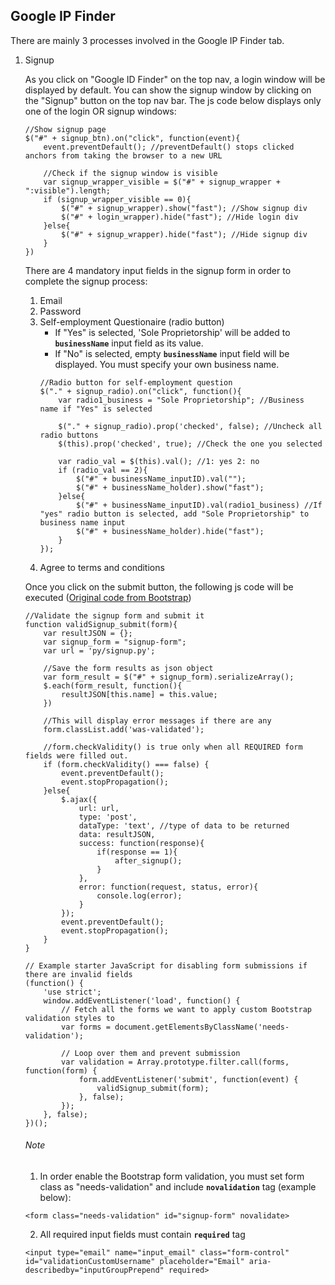 ## Google IP Finder
There are mainly 3 processes involved in the Google IP Finder tab.
1. Signup
    
    As you click on "Google ID Finder" on the top nav, a login window will be displayed by default. You can show the signup window by clicking on the "Signup" button on the top nav bar. The js code below displays only one of the login OR signup windows:
    ```
    //Show signup page
    $("#" + signup_btn).on("click", function(event){
        event.preventDefault(); //preventDefault() stops clicked anchors from taking the browser to a new URL

        //Check if the signup window is visible
        var signup_wrapper_visible = $("#" + signup_wrapper + ":visible").length;
        if (signup_wrapper_visible == 0){
            $("#" + signup_wrapper).show("fast"); //Show signup div
            $("#" + login_wrapper).hide("fast"); //Hide login div
        }else{
            $("#" + signup_wrapper).hide("fast"); //Hide signup div
        }
    })
    ```
    
    There are 4 mandatory input fields in the signup form in order to complete the signup process:
    1. Email
    2. Password
    3. Self-employment Questionaire (radio button)
        - If "Yes" is selected, 'Sole Proprietorship' will be added to **`businessName`** input field as its value. 
        - If "No" is selected, empty **`businessName`** input field will be displayed. You must specify your own business name.
        ```
        //Radio button for self-employment question
        $("." + signup_radio).on("click", function(){
            var radio1_business = "Sole Proprietorship"; //Business name if "Yes" is selected

            $("." + signup_radio).prop('checked', false); //Uncheck all radio buttons
            $(this).prop('checked', true); //Check the one you selected

            var radio_val = $(this).val(); //1: yes 2: no
            if (radio_val == 2){
                $("#" + businessName_inputID).val(""); 
                $("#" + businessName_holder).show("fast");
            }else{
                $("#" + businessName_inputID).val(radio1_business) //If "yes" radio button is selected, add "Sole Proprietorship" to business name input
                $("#" + businessName_holder).hide("fast");
            }
        });
        ```
    4. Agree to terms and conditions
    
    Once you click on the submit button, the following js code will be executed ([Original code from Bootstrap](https://getbootstrap.com/docs/4.0/components/forms/#custom-styles))
    ```
    //Validate the signup form and submit it
    function validSignup_submit(form){
        var resultJSON = {};
        var signup_form = "signup-form";
        var url = 'py/signup.py';

        //Save the form results as json object
        var form_result = $("#" + signup_form).serializeArray();
        $.each(form_result, function(){
            resultJSON[this.name] = this.value;
        })

        //This will display error messages if there are any
        form.classList.add('was-validated');
        
        //form.checkValidity() is true only when all REQUIRED form fields were filled out.
        if (form.checkValidity() === false) {
            event.preventDefault();
            event.stopPropagation();
        }else{
            $.ajax({
                url: url,
                type: 'post',
                dataType: 'text', //type of data to be returned
                data: resultJSON,
                success: function(response){
                    if(response == 1){
                        after_signup();
                    }
                },
                error: function(request, status, error){
                    console.log(error);
                }
            });
            event.preventDefault();
            event.stopPropagation();
        }
    }
    
    // Example starter JavaScript for disabling form submissions if there are invalid fields
    (function() {
        'use strict';
        window.addEventListener('load', function() {
            // Fetch all the forms we want to apply custom Bootstrap validation styles to
            var forms = document.getElementsByClassName('needs-validation');

            // Loop over them and prevent submission
            var validation = Array.prototype.filter.call(forms, function(form) {
                form.addEventListener('submit', function(event) {
                    validSignup_submit(form);
                }, false);
            });
        }, false);
    })();
    ```

    ###### Note
    1. In order enable the Bootstrap form validation, you must set form class as "needs-validation" and include **`novalidation`** tag (example below):
    ```
    <form class="needs-validation" id="signup-form" novalidate>
    ```
    2. All required input fields must contain **`required`** tag
    ```
    <input type="email" name="input_email" class="form-control" id="validationCustomUsername" placeholder="Email" aria-describedby="inputGroupPrepend" required>
    ```
    
    
    